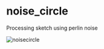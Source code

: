 # noise_circle
Processing sketch using perlin noise


![noisecircle](https://c1.staticflickr.com/9/8620/16188387898_c39623f728_n.jpg"Noisecircle")